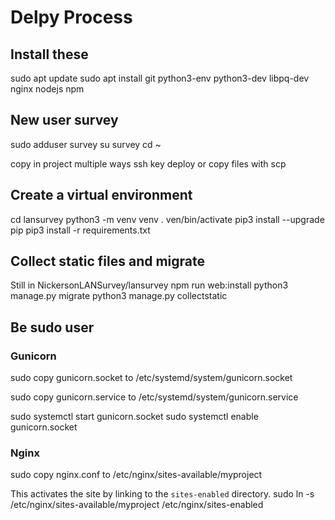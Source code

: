 # Delpy Process

## Install these
sudo apt update
sudo apt install git python3-env python3-dev libpq-dev nginx nodejs npm

## New user survey
sudo adduser survey
su survey
cd ~

copy in project multiple ways ssh key deploy or copy files with scp

## Create a virtual environment
cd lansurvey
python3 -m venv venv
. ven/bin/activate
pip3 install --upgrade pip
pip3 install -r requirements.txt

## Collect static files and migrate
Still in NickersonLANSurvey/lansurvey
npm run web:install
python3 manage.py migrate
python3 manage.py collectstatic

## Be sudo user

### Gunicorn
sudo copy gunicorn.socket to /etc/systemd/system/gunicorn.socket

sudo copy gunicorn.service to /etc/systemd/system/gunicorn.service

sudo systemctl start gunicorn.socket
sudo systemctl enable gunicorn.socket

### Nginx
sudo copy nginx.conf to /etc/nginx/sites-available/myproject

This activates the site by linking to the `sites-enabled` directory.
sudo ln -s /etc/nginx/sites-available/myproject /etc/nginx/sites-enabled



